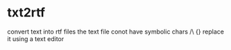 # txt2rtf

convert text into rtf files the text file conot have symbolic chars /\ {}
replace it using a text editor

